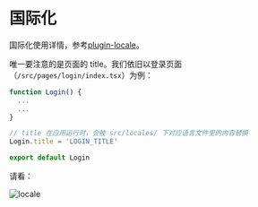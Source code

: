 # 国际化

国际化使用详情，参考[plugin-locale](https://umijs.org/zh-CN/plugins/plugin-locale)。

唯一要注意的是页面的 title。我们依旧以登录页面（`/src/pages/login/index.tsx`）为例：

```typescript
function Login() {
  ...
  ...
}

// title 在应用运行时，会被 src/locales/ 下对应语言文件里的内容替换
Login.title = 'LOGIN_TITLE'

export default Login
```

请看：

<img :src="$withBase('/locale.gif')" alt="locale">
